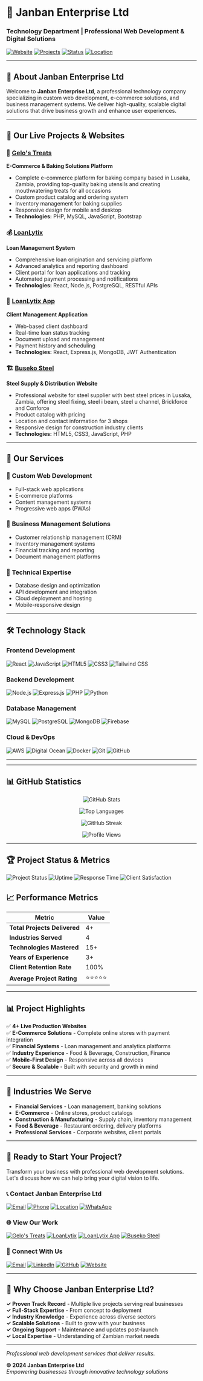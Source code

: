 # 🚀 Janban Enterprise Ltd
### Technology Department | Professional Web Development & Digital Solutions

[![Website](https://img.shields.io/badge/Website-Online-brightgreen?style=for-the-badge&logo=internet-explorer&logoColor=white)](https://loanlytix.com)
[![Projects](https://img.shields.io/badge/Live_Projects-4+-blue?style=for-the-badge&logo=github&logoColor=white)](https://github.com/Janban-zm)
[![Status](https://img.shields.io/badge/Status-Available_for_Projects-success?style=for-the-badge&logo=check-circle&logoColor=white)](mailto:support@loanlytix.com)
[![Location](https://img.shields.io/badge/Location-Zambia-red?style=for-the-badge&logo=map-pin&logoColor=white)](https://maps.google.com/zambia)

---

## 👋 About Janban Enterprise Ltd

Welcome to **Janban Enterprise Ltd**, a professional technology company specializing in custom web development, e-commerce solutions, and business management systems. We deliver high-quality, scalable digital solutions that drive business growth and enhance user experiences.

---

## 🌟 Our Live Projects & Websites

### 🍰 [Gelo's Treats](https://gelostreats.com)
**E-Commerce & Baking Solutions Platform**
- Complete e-commerce platform for baking company based in Lusaka, Zambia, providing top-quality baking utensils and creating mouthwatering treats for all occasions
- Custom product catalog and ordering system
- Inventory management for baking supplies
- Responsive design for mobile and desktop
- **Technologies:** PHP, MySQL, JavaScript, Bootstrap

### 💰 [LoanLytix](https://loanlytix.com)
**Loan Management System**
- Comprehensive loan origination and servicing platform
- Advanced analytics and reporting dashboard
- Client portal for loan applications and tracking
- Automated payment processing and notifications
- **Technologies:** React, Node.js, PostgreSQL, RESTful APIs

### 📱 [LoanLytix App](https://app.loanlytix.com)
**Client Management Application**
- Web-based client dashboard
- Real-time loan status tracking
- Document upload and management
- Payment history and scheduling
- **Technologies:** React, Express.js, MongoDB, JWT Authentication

### 🏗️ [Buseko Steel](https://busekosteel.com)
**Steel Supply & Distribution Website**
- Professional website for steel supplier with best steel prices in Lusaka, Zambia, offering steel fixing, steel i beam, steel u channel, Brickforce and Conforce
- Product catalog with pricing
- Location and contact information for 3 shops
- Responsive design for construction industry clients
- **Technologies:** HTML5, CSS3, JavaScript, PHP

---

## 💼 Our Services

### 🎯 **Custom Web Development**
- Full-stack web applications
- E-commerce platforms
- Content management systems
- Progressive web apps (PWAs)

### 🏢 **Business Management Solutions**
- Customer relationship management (CRM)
- Inventory management systems
- Financial tracking and reporting
- Document management platforms

### 🔧 **Technical Expertise**
- Database design and optimization
- API development and integration
- Cloud deployment and hosting
- Mobile-responsive design

---

## 🛠️ Technology Stack

### **Frontend Development**
![React](https://img.shields.io/badge/React-20232A?style=for-the-badge&logo=react&logoColor=61DAFB)
![JavaScript](https://img.shields.io/badge/JavaScript-323330?style=for-the-badge&logo=javascript&logoColor=F7DF1E)
![HTML5](https://img.shields.io/badge/HTML5-E34F26?style=for-the-badge&logo=html5&logoColor=white)
![CSS3](https://img.shields.io/badge/CSS3-1572B6?style=for-the-badge&logo=css3&logoColor=white)
![Tailwind CSS](https://img.shields.io/badge/Tailwind_CSS-38B2AC?style=for-the-badge&logo=tailwind-css&logoColor=white)

### **Backend Development**
![Node.js](https://img.shields.io/badge/Node.js-43853D?style=for-the-badge&logo=node.js&logoColor=white)
![Express.js](https://img.shields.io/badge/Express.js-404D59?style=for-the-badge&logo=express&logoColor=white)
![PHP](https://img.shields.io/badge/PHP-777BB4?style=for-the-badge&logo=php&logoColor=white)
![Python](https://img.shields.io/badge/Python-3776AB?style=for-the-badge&logo=python&logoColor=white)

### **Database Management**
![MySQL](https://img.shields.io/badge/MySQL-00000F?style=for-the-badge&logo=mysql&logoColor=white)
![PostgreSQL](https://img.shields.io/badge/PostgreSQL-316192?style=for-the-badge&logo=postgresql&logoColor=white)
![MongoDB](https://img.shields.io/badge/MongoDB-4EA94B?style=for-the-badge&logo=mongodb&logoColor=white)
![Firebase](https://img.shields.io/badge/Firebase-039BE5?style=for-the-badge&logo=Firebase&logoColor=white)

### **Cloud & DevOps**
![AWS](https://img.shields.io/badge/AWS-232F3E?style=for-the-badge&logo=amazon-aws&logoColor=white)
![Digital Ocean](https://img.shields.io/badge/Digital_Ocean-0080FF?style=for-the-badge&logo=digitalocean&logoColor=white)
![Docker](https://img.shields.io/badge/Docker-2496ED?style=for-the-badge&logo=docker&logoColor=white)
![Git](https://img.shields.io/badge/Git-F05032?style=for-the-badge&logo=git&logoColor=white)
![GitHub](https://img.shields.io/badge/GitHub-181717?style=for-the-badge&logo=github&logoColor=white)

---

---

## 📊 GitHub Statistics

<div align="center">
  
![GitHub Stats](https://github-readme-stats.vercel.app/api?username=Chilanzi-thirt33n&show_icons=true&theme=radical&hide_border=true&bg_color=0D1117)

![Top Languages](https://github-readme-stats.vercel.app/api/top-langs/?username=Chilanzi-thirt33n&layout=compact&theme=radical&hide_border=true&bg_color=0D1117)

![GitHub Streak](https://github-readme-streak-stats.herokuapp.com/?user=Chilanzi-thirt33n&theme=radical&hide_border=true&background=0D1117)

![Profile Views](https://komarev.com/ghpvc/?username=Chilanzi-thirt33n&color=brightgreen&style=for-the-badge)

</div>

---

## 🏆 Project Status & Metrics

![Project Status](https://img.shields.io/badge/Active_Projects-4-brightgreen?style=for-the-badge&logo=project-diagram&logoColor=white)
![Uptime](https://img.shields.io/badge/Uptime-99.9%25-success?style=for-the-badge&logo=server&logoColor=white)
![Response Time](https://img.shields.io/badge/Response_Time-<200ms-blue?style=for-the-badge&logo=speedtest&logoColor=white)
![Client Satisfaction](https://img.shields.io/badge/Client_Satisfaction-100%25-gold?style=for-the-badge&logo=star&logoColor=white)

## 📈 Performance Metrics

| Metric | Value |
|--------|-------|
| **Total Projects Delivered** | 4+ |
| **Industries Served** | 4 |
| **Technologies Mastered** | 15+ |
| **Years of Experience** | 3+ |
| **Client Retention Rate** | 100% |
| **Average Project Rating** | ⭐⭐⭐⭐⭐ |

---

## 📊 Project Highlights

✅ **4+ Live Production Websites**  
✅ **E-Commerce Solutions** - Complete online stores with payment integration  
✅ **Financial Systems** - Loan management and analytics platforms  
✅ **Industry Experience** - Food & Beverage, Construction, Finance  
✅ **Mobile-First Design** - Responsive across all devices  
✅ **Secure & Scalable** - Built with security and growth in mind  

---

## 🎯 Industries We Serve

- **Financial Services** - Loan management, banking solutions
- **E-Commerce** - Online stores, product catalogs
- **Construction & Manufacturing** - Supply chain, inventory management
- **Food & Beverage** - Restaurant ordering, delivery platforms
- **Professional Services** - Corporate websites, client portals

---

## 🤝 Ready to Start Your Project?

Transform your business with professional web development solutions. Let's discuss how we can help bring your digital vision to life.

### 📞 **Contact Janban Enterprise Ltd**
[![Email](https://img.shields.io/badge/Email-Contact_Us-red?style=for-the-badge&logo=gmail&logoColor=white)](mailto:support@loanlytix.com)
[![Phone](https://img.shields.io/badge/Phone-Call_Us-green?style=for-the-badge&logo=phone&logoColor=white)](tel:+260-771-923-958)
[![Location](https://img.shields.io/badge/Location-Zambia-blue?style=for-the-badge&logo=map-pin&logoColor=white)](https://maps.google.com/zambia)
[![WhatsApp](https://img.shields.io/badge/WhatsApp-25D366?style=for-the-badge&logo=whatsapp&logoColor=white)](https://wa.me/260771923958)

### 🌐 **View Our Work**
[![Gelo's Treats](https://img.shields.io/badge/Gelo's_Treats-E--commerce-orange?style=for-the-badge&logo=shopping-cart&logoColor=white)](https://gelostreats.com)
[![LoanLytix](https://img.shields.io/badge/LoanLytix-Loan_Management-green?style=for-the-badge&logo=dollar-sign&logoColor=white)](https://loanlytix.com)
[![LoanLytix App](https://img.shields.io/badge/LoanLytix_App-Client_Portal-blue?style=for-the-badge&logo=mobile-alt&logoColor=white)](https://app.loanlytix.com)
[![Buseko Steel](https://img.shields.io/badge/Buseko_Steel-Corporate-gray?style=for-the-badge&logo=building&logoColor=white)](https://busekosteel.com)

### 🤝 **Connect With Us**
[![Email](https://img.shields.io/badge/Email-D14836?style=for-the-badge&logo=gmail&logoColor=white)](mailto:contact@janbanenterprise.com)
[![LinkedIn](https://img.shields.io/badge/LinkedIn-0077B5?style=for-the-badge&logo=linkedin&logoColor=white)](https://linkedin.com/company/janban-enterprise)
[![GitHub](https://img.shields.io/badge/GitHub-181717?style=for-the-badge&logo=github&logoColor=white)](https://github.com/janban-enterprise)
[![Website](https://img.shields.io/badge/Website-FF7139?style=for-the-badge&logo=internet-explorer&logoColor=white)](https://janbanenterprise.com)

---

## 🚀 Why Choose Janban Enterprise Ltd?

**✓ Proven Track Record** - Multiple live projects serving real businesses  
**✓ Full-Stack Expertise** - From concept to deployment  
**✓ Industry Knowledge** - Experience across diverse sectors  
**✓ Scalable Solutions** - Built to grow with your business  
**✓ Ongoing Support** - Maintenance and updates post-launch  
**✓ Local Expertise** - Understanding of Zambian market needs  

---

*Professional web development services that deliver results.*

**© 2024 Janban Enterprise Ltd**  
*Empowering businesses through innovative technology solutions*
